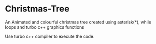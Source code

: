 # Christmas-Tree
An Animated and colourful christmas tree created using asterisk(*), while loops and turbo c++ graphics functions

Use turbo c++ compiler to execute the code.
